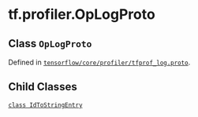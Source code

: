 <div itemscope itemtype="http://developers.google.com/ReferenceObject">
<meta itemprop="name" content="tf.profiler.OpLogProto" />
<meta itemprop="property" content="IdToStringEntry"/>
</div>

# tf.profiler.OpLogProto

## Class `OpLogProto`





Defined in [`tensorflow/core/profiler/tfprof_log.proto`](https://www.tensorflow.org/code/tensorflow/core/profiler/tfprof_log.proto).



## Child Classes
[`class IdToStringEntry`](../../tf/profiler/OpLogProto/IdToStringEntry.md)

